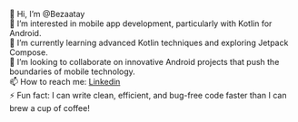 👋 Hi, I’m @Bezaatay <br>
👀 I’m interested in mobile app development, particularly with Kotlin for Android.<br>
🌱 I’m currently learning advanced Kotlin techniques and exploring Jetpack Compose.<br>
💞️ I’m looking to collaborate on innovative Android projects that push the boundaries of mobile technology. <br>
📫 How to reach me: <a href="https://www.linkedin.com/in/beyza-atay-980782263/" target="_blank">Linkedin</a>
<br>
⚡ Fun fact: I can write clean, efficient, and bug-free code faster than I can brew a cup of coffee!<br>
